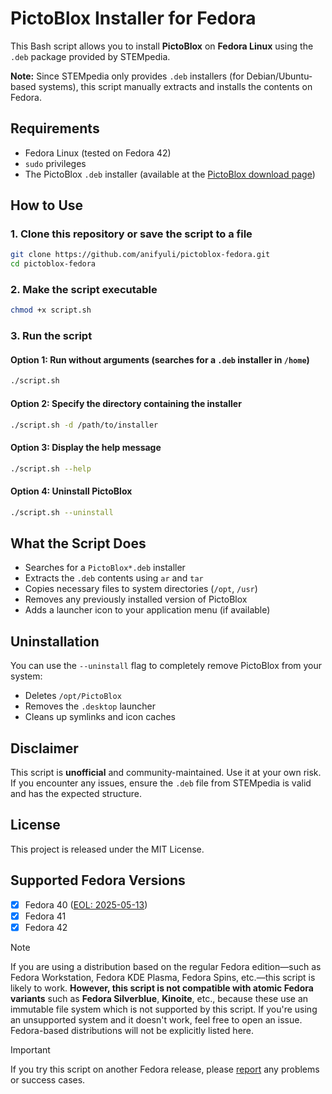 # PictoBlox Installer for Fedora

This Bash script allows you to install **PictoBlox** on **Fedora Linux** using the `.deb` package provided by STEMpedia.

**Note:** Since STEMpedia only provides `.deb` installers (for Debian/Ubuntu-based systems), this script manually extracts and installs the contents on Fedora.


## Requirements

- Fedora Linux (tested on Fedora 42)
- `sudo` privileges
- The PictoBlox `.deb` installer (available at the [PictoBlox download page](https://thestempedia.com/product/pictoblox/#downloads))


## How to Use

### 1. Clone this repository or save the script to a file

```bash
git clone https://github.com/anifyuli/pictoblox-fedora.git
cd pictoblox-fedora
````

### 2. Make the script executable

```bash
chmod +x script.sh
```

### 3. Run the script

#### Option 1: Run without arguments (searches for a `.deb` installer in `/home`)

```bash
./script.sh
```

#### Option 2: Specify the directory containing the installer

```bash
./script.sh -d /path/to/installer
```

#### Option 3: Display the help message

```bash
./script.sh --help
```

#### Option 4: Uninstall PictoBlox

```bash
./script.sh --uninstall
```


## What the Script Does

* Searches for a `PictoBlox*.deb` installer
* Extracts the `.deb` contents using `ar` and `tar`
* Copies necessary files to system directories (`/opt`, `/usr`)
* Removes any previously installed version of PictoBlox
* Adds a launcher icon to your application menu (if available)


## Uninstallation

You can use the `--uninstall` flag to completely remove PictoBlox from your system:

* Deletes `/opt/PictoBlox`
* Removes the `.desktop` launcher
* Cleans up symlinks and icon caches


## Disclaimer

This script is **unofficial** and community-maintained. Use it at your own risk.
If you encounter any issues, ensure the `.deb` file from STEMpedia is valid and has the expected structure.


## License

This project is released under the MIT License.


## Supported Fedora Versions

- [x] Fedora 40 ([EOL: 2025-05-13](https://fedorapeople.org/groups/schedule/f-40/f-40-key-tasks.html))
- [x] Fedora 41
- [x] Fedora 42

> [!NOTE]
> If you are using a distribution based on the regular Fedora edition—such as Fedora Workstation, Fedora KDE Plasma, Fedora Spins, etc.—this script is likely to work.
> **However, this script is not compatible with atomic Fedora variants** such as **Fedora Silverblue**, **Kinoite**, etc., because these use an immutable file system which is not supported by this script.
> If you're using an unsupported system and it doesn't work, feel free to open an issue.
> Fedora-based distributions will not be explicitly listed here.

> [!IMPORTANT]
> If you try this script on another Fedora release, please [report](https://github.com/anifyuli/pictoblox-fedora/issues) any problems or success cases.
